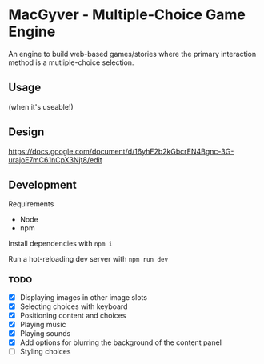 
# MacGyver - Multiple-Choice Game Engine

An engine to build web-based games/stories where the primary interaction method is a mutliple-choice selection.

## Usage

(when it's useable!)

## Design

https://docs.google.com/document/d/16yhF2b2kGbcrEN4Bgnc-3G-urajoE7mC61nCpX3Njt8/edit

## Development

Requirements
- Node
- npm

Install dependencies with `npm i`

Run a hot-reloading dev server with `npm run dev`

### TODO

- [x] Displaying images in other image slots
- [x] Selecting choices with keyboard
- [x] Positioning content and choices
- [x] Playing music
- [x] Playing sounds
- [x] Add options for blurring the background of the content panel
- [ ] Styling choices
